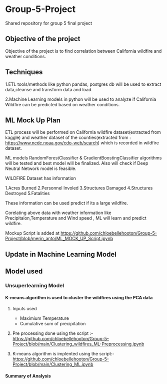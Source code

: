 # Group-5-Project
Shared repository for group 5 final project

## Objective of the project
Objective of the project is to find correlation between California wildfire and weather conditions.

## Techniques

1.ETL tools/methods like python pandas, postgres db will be used to extract data,cleanse and transform data and load.

2.Machine Learning models in python will be used to analyze if California Wildfire can be predicted based on weather conditions.

## ML Mock Up Plan

ETL process will be performed on California wildfire dataset(extracted from kaggle) and weather dataset of the counties(extracted from : https://www.ncdc.noaa.gov/cdo-web/search)  which is recorded in wildfire dataset.

ML models RandomForestClassifier & GradientBoostingClassifier algorithms will be tested and best model will be finalized.
Also will check if  Deep Neutral Network model is feasible.

WILDFIRE Dataset has information 

1.Acres Burned
2.Personnel Involed
3.Structures Damaged
4.Structures Destroyed
5.Fatalities

These information can be used predict if its a large wildfire.

Corelating above data with weather information like Precipitaion,Temperature and Wind speed , ML will learn and predict wildfire.

Mockup Script is added at https://github.com/chloebellehooton/Group-5-Project/blob/merin_anto/ML_MOCK_UP_Script.ipynb

## Update in Machine Learning Model

## Model used

### Unsuperlearning Model

#### K-means algorithm is used to cluster the wildfires using the PCA data

1. Inputs used 
   
   - Maximium Temperature 
   - Cumulative sum of precipitation
  
 2. Pre processing done using the script :- https://github.com/chloebellehooton/Group-5-Project/blob/main/Clustering_wildfires_ML-Preprocessing.ipynb
  
 3. K-means algorithm is implented using the script:- https://github.com/chloebellehooton/Group-5-Project/blob/main/Clustering_ML.ipynb
 
 #### Summary of Analysis
 
 
 
